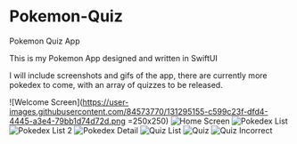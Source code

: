 # Pokemon-Quiz
Pokemon Quiz App

This is my Pokemon App designed and written in SwiftUI

I will include screenshots and gifs of the app, there are currently more pokedex to come, with an array of quizzes to be released.


![Welcome Screen](https://user-images.githubusercontent.com/84573770/131295155-c599c23f-dfd4-4445-a3e4-79bb1d74d72d.png =250x250) 
![Home Screen](https://user-images.githubusercontent.com/84573770/131295329-48c0fa9a-e64d-4725-8f33-00a1356a9ae4.png)
![Pokedex List](https://user-images.githubusercontent.com/84573770/131295446-025f7e5d-30d0-46d4-9cf3-01c466a4a988.png)
![Pokedex List 2](https://user-images.githubusercontent.com/84573770/131295453-ca29f419-357a-4243-958f-0a563540fd54.png)
![Pokedex Detail](https://user-images.githubusercontent.com/84573770/131295461-4f5e3c33-d9a7-4611-b377-ade463a08d7c.png)
![Quiz List](https://user-images.githubusercontent.com/84573770/131295471-364be645-87b8-4926-8d7f-cad6ad7f78a5.png)
![Quiz](https://user-images.githubusercontent.com/84573770/131295478-e09118f7-2ffe-41de-a668-083911b96427.png)
![Quiz Incorrect](https://user-images.githubusercontent.com/84573770/131295488-2758d935-deb8-4c5d-9433-bb0d60be02c0.png)






